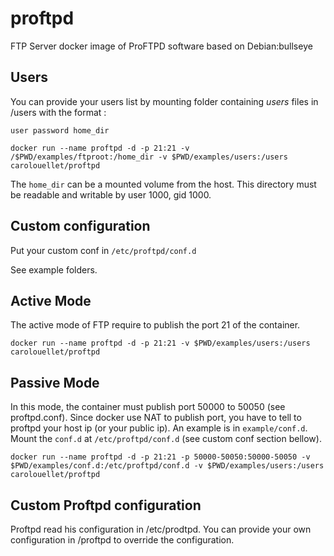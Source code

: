 # proftpd

FTP Server docker image of ProFTPD software based on Debian:bullseye

## Users

You can provide your users list by mounting folder containing *users* files in /users with the format :

```
user password home_dir
```
```
docker run --name proftpd -d -p 21:21 -v /$PWD/examples/ftproot:/home_dir -v $PWD/examples/users:/users carolouellet/proftpd
```

The `home_dir` can be a mounted volume from the host. This directory must be readable and writable by user 1000, gid 1000.

## Custom configuration

Put your custom conf in `/etc/proftpd/conf.d`

See example folders.

## Active Mode

The active mode of FTP require to publish the port 21 of the container.

```
docker run --name proftpd -d -p 21:21 -v $PWD/examples/users:/users carolouellet/proftpd
```

## Passive Mode

In this mode, the container must publish port 50000 to 50050 (see proftpd.conf). Since docker use NAT to publish port, you have to tell to proftpd your host ip (or your public ip). An example is in `example/conf.d`. Mount the `conf.d` at `/etc/proftpd/conf.d` (see custom conf section bellow).

```
docker run --name proftpd -d -p 21:21 -p 50000-50050:50000-50050 -v $PWD/examples/conf.d:/etc/proftpd/conf.d -v $PWD/examples/users:/users carolouellet/proftpd
```

## Custom Proftpd configuration

Proftpd read his configuration in /etc/prodtpd. You can provide your own  configuration in /proftpd to override the configuration.

